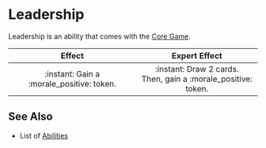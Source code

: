 # Leadership

Leadership is an ability that comes with the [Core Game](../content.md).

| Effect | Expert Effect |
| :---: | :---: |
| :instant: Gain a :morale_positive: token. | :instant: Draw 2 cards.<br>Then, gain a :morale_positive: token. |


## See Also

- List of [Abilities](../abilities.md)